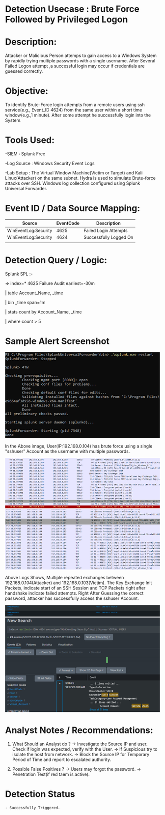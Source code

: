 

# Detection Usecase : Brute Force Followed by Privileged Logon


# Description: 
Attacker or Malicious Person attemps to gain access to a Windows System by rapidly trying multiple passwords with a single username.
After Several Failed Logon attempt ,a successful login may occur if credentials are guessed correctly.


# Objective:
To identify Brute-Force login attempts from a remote users using ssh service(e.g., Event_ID 4624)
from the same user within a short time window(e.g.,1 minute).
After some attempt he successfully login into the System.


# Tools Used:
-SIEM : Splunk Free

-Log Source : Windows Security Event Logs 

-Lab Setup : The Virtual Window Machine(Victim or Target) and Kali Linux(Attacker) on the same subnet. 
             Hydra is used to simulate Brute-force attacks over SSH. 
             Windows log collection configured using Splunk Universal Forwarder.


# Event ID / Data Source Mapping:

|Source                  | EventCode | Description                |
|------------------------|-----------|----------------------------|
|WinEventLog:Security    | 4625      | Failed Login Attempts      |
|WinEventLog:Security    | 4624      | Successfully Logged On     |
|                        |           |                            |

# Detection Query / Logic:

Splunk SPL :-

=> index=* 4625 Failure Audit earliest=-30m 

| table Account_Name, _time 

| bin _time span=1m 

| stats count by Account_Name, _time 

| where count > 5


# Sample Alert Screenshot

![Brute Detection](<../screenshorts/Screenshot 2025-05-17 130801-1.png>)

In the Above image, User(IP:192.168.0.104) has brute force using a single "sshuser" Account 
as the username with multiple passwords.

![Wireshark Log 1](<../logs/Screenshot 2025-05-17 111919.png>)
![Wireshark Log 2](<../logs/Screenshot 2025-05-17 112004.png>)

Above Logs Shows, Multiple repeated exchanges between 192.168.0.104(Attacker) and 192.168.0.103(Victim).
The Key Exchange Init Packets, indicate start of an SSH Session and TCP Packets right after handshake indicate failed attempts.
Right After Guessing the correct password,  attacker has successfully access the sshuser Account.

![Successful Logon 1](<../logs/Screenshot 2025-05-17 105209.png>)
![Successful Logon 2](<../logs/Screenshot 2025-05-17 111313.png>)


# Analyst Notes / Recommendations:

1) What Should an Analyst do ? 
-> Investigate the Source IP and user. Check if login was expected, verify with the User.
-> If Suspicious try to isolate the host from network.
-> Block the Source IP for Temporary Period of Time and report to escalated authority.

2) Possible False Positives ?
-> Users may forgot the password.
-> Penetration Test(if red taem is active).


# Detection Status
    - Successfully Triggered.


